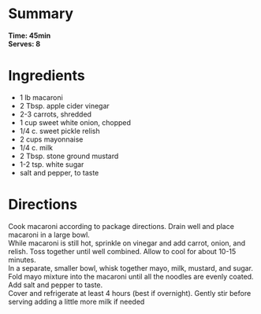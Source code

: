 # Summary
**Time: 45min**  
**Serves: 8**  

# Ingredients  
- 1 lb macaroni
- 2 Tbsp. apple cider vinegar
- 2-3 carrots, shredded
- 1 cup sweet white onion, chopped
- 1/4 c. sweet pickle relish
- 2 cups mayonnaise
- 1/4 c. milk
- 2 Tbsp. stone ground mustard
- 1-2 tsp. white sugar
- salt and pepper, to taste

# Directions
Cook macaroni according to package directions. Drain well and place macaroni in a large bowl.  
While macaroni is still hot, sprinkle on vinegar and add carrot, onion, and relish. Toss together until well combined. Allow to cool for about 10-15 minutes.  
In a separate, smaller bowl, whisk together mayo, milk, mustard, and sugar.  
Fold mayo mixture into the macaroni until all the noodles are evenly coated. Add salt and pepper to taste.  
Cover and refrigerate at least 4 hours (best if overnight). Gently stir before serving adding a little more milk if needed
